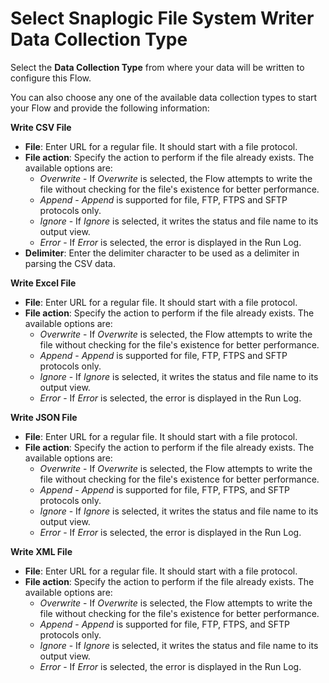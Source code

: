 # Select Snaplogic File System Writer Data Collection Type

Select the **Data Collection Type** from where your data will be written to configure this Flow.&#x20;

You can also choose any one of the available data collection types to start your Flow and provide the following information:

**Write CSV File**

* **File**: Enter URL for a regular file. It should start with a file protocol.
* **File action**: Specify the action to perform if the file already exists. The available options are:
  * _Overwrite_ - If _Overwrite_ is selected, the Flow attempts to write the file without checking for the file's existence for better performance.
  * _Append_ - _Append_ is supported for file, FTP, FTPS and SFTP protocols only.
  * _Ignore_ - If _Ignore_ is selected, it writes the status and file name to its output view.
  * _Error_ -  If _Error_ is selected, the error is displayed in the Run Log.&#x20;
* **Delimiter**: Enter the delimiter character to be used as a delimiter in parsing the CSV data.

**Write Excel File**

* **File**: Enter URL for a regular file. It should start with a file protocol.
* **File action**: Specify the action to perform if the file already exists. The available options are:
  * _Overwrite_ - If _Overwrite_ is selected, the Flow attempts to write the file without checking for the file's existence for better performance.
  * _Append_ - _Append_ is supported for file, FTP, FTPS and SFTP protocols only.
  * _Ignore_ - If _Ignore_ is selected, it writes the status and file name to its output view.
  * _Error_ -  If _Error_ is selected, the error is displayed in the Run Log.&#x20;

**Write JSON File**

* **File**: Enter URL for a regular file. It should start with a file protocol.
* **File action**: Specify the action to perform if the file already exists. The available options are:
  * _Overwrite_ - If _Overwrite_ is selected, the Flow attempts to write the file without checking for the file's existence for better performance.
  * _Append_ - _Append_ is supported for file, FTP, FTPS, and SFTP protocols only.
  * _Ignore_ - If _Ignore_ is selected, it writes the status and file name to its output view.
  * _Error_ -  If _Error_ is selected, the error is displayed in the Run Log.&#x20;

**Write XML File**

* **File**: Enter URL for a regular file. It should start with a file protocol.
* **File action**: Specify the action to perform if the file already exists. The available options are:
  * _Overwrite_ - If _Overwrite_ is selected, the Flow attempts to write the file without checking for the file's existence for better performance.
  * _Append_ - _Append_ is supported for file, FTP, FTPS, and SFTP protocols only.
  * _Ignore_ - If _Ignore_ is selected, it writes the status and file name to its output view.
  * _Error_ -  If _Error_ is selected, the error is displayed in the Run Log.&#x20;
